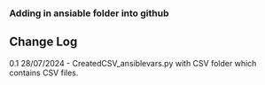 ### Adding in ansiable folder into github


## Change Log 

0.1 28/07/2024 - CreatedCSV_ansiblevars.py with CSV folder which contains CSV files.